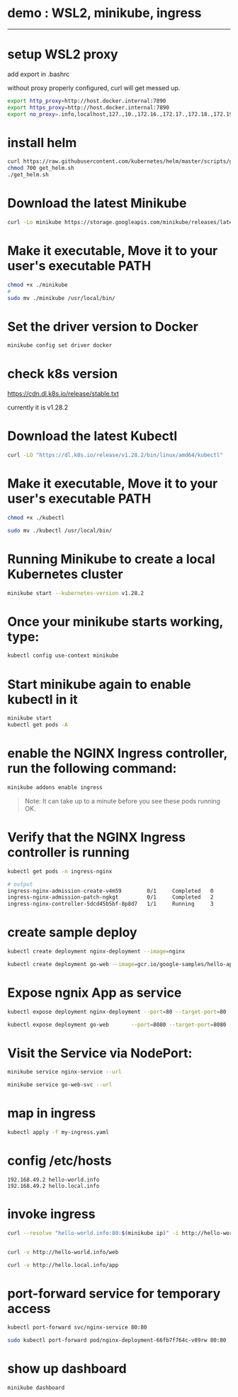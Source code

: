 # demo : WSL2, minikube, ingress
---------------------------------------
# setup WSL2 proxy
add export in .bashrc

without proxy properly configured, curl will get messed up.

```bash
export http_proxy=http://host.docker.internal:7890
export https_proxy=http://host.docker.internal:7890
export no_proxy=.info,localhost,127.,10.,172.16.,172.17.,172.18.,172.19.,172.20.,172.21.,172.22.,172.23.,172.24.,172.25.,172.26.,172.27.,172.28.,172.29.,172.30.,172.31.,192.168.,192.168.49.2

```

# install helm

```bash
curl https://raw.githubusercontent.com/kubernetes/helm/master/scripts/get > get_helm.sh 
chmod 700 get_helm.sh 
./get_helm.sh
```


# Download the latest Minikube

```sh
curl -Lo minikube https://storage.googleapis.com/minikube/releases/latest/minikube-linux-amd64
```

# Make it executable, Move it to your user's executable PATH

```sh
chmod +x ./minikube
# 
sudo mv ./minikube /usr/local/bin/
```

# Set the driver version to Docker

```sh
minikube config set driver docker
```

# check k8s version
https://cdn.dl.k8s.io/release/stable.txt

currently it is v1.28.2

# Download the latest Kubectl

```sh
curl -LO "https://dl.k8s.io/release/v1.28.2/bin/linux/amd64/kubectl"
```

# Make it executable, Move it to your user's executable PATH

```sh
chmod +x ./kubectl

sudo mv ./kubectl /usr/local/bin/
```

# Running Minikube to create a local Kubernetes cluster

```sh
minikube start --kubernetes-version v1.28.2
```

# Once your minikube starts working, type:

```sh
kubectl config use-context minikube
```

# Start minikube again to enable kubectl in it

```bash
minikube start
kubectl get pods -A
```

# enable the NGINX Ingress controller, run the following command:

```sh
minikube addons enable ingress
```

> Note: It can take up to a minute before you see these pods running OK.

# Verify that the NGINX Ingress controller is running

```sh
kubectl get pods -n ingress-nginx

# output
ingress-nginx-admission-create-v4m59        0/1     Completed   0             
ingress-nginx-admission-patch-ngkgt         0/1     Completed   2               
ingress-nginx-controller-5dcd45b5bf-8p8d7   1/1     Running     3 
```

# create sample deploy

```bash
kubectl create deployment nginx-deployment --image=nginx

kubectl create deployment go-web --image=gcr.io/google-samples/hello-app:1.0
```

# Expose ngnix App as service

```bash
kubectl expose deployment nginx-deployment --port=80 --target-port=80 --type=ClusterIP --name=nginx-service

kubectl expose deployment go-web       --port=8080 --target-port=8080 --type=ClusterIP --name=go-web-svc
```

# Visit the Service via NodePort:

```bash
minikube service nginx-service --url

minikube service go-web-svc --url
```

# map in ingress

```sh
kubectl apply -f my-ingress.yaml
```

# config /etc/hosts

```
192.168.49.2 hello-world.info
192.168.49.2 hello.local.info

```

# invoke ingress

```bash
curl --resolve "hello-world.info:80:$(minikube ip)" -i http://hello-world.info/web


curl -v http://hello-world.info/web

curl -v http://hello.local.info/app
```


# port-forward service for temporary access

```bash
kubectl port-forward svc/nginx-service 80:80

sudo kubectl port-forward pod/nginx-deployment-66fb7f764c-v89rw 80:80
```

# show up dashboard

```sh
minikube dashboard
```


